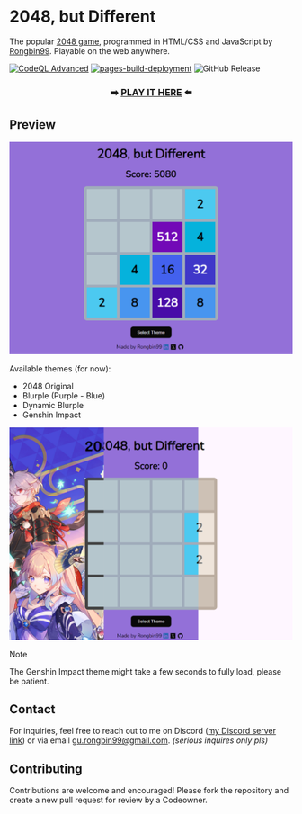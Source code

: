 # 2048, but Different

The popular [2048 game](https://en.wikipedia.org/wiki/2048_(video_game)), programmed in HTML/CSS and JavaScript by [Rongbin99](https://github.com/Rongbin99). Playable on the web anywhere.

[![CodeQL Advanced](https://github.com/Rongbin99/2048/actions/workflows/codeql.yml/badge.svg?branch=main)](https://github.com/Rongbin99/2048/actions/workflows/codeql.yml)
[![pages-build-deployment](https://github.com/Rongbin99/2048/actions/workflows/pages/pages-build-deployment/badge.svg?branch=main)](https://github.com/Rongbin99/2048/actions/workflows/pages/pages-build-deployment)
![GitHub Release](https://img.shields.io/github/v/release/Rongbin99/2048?style=flat)

<div align="center">

### ➡️ [PLAY IT HERE](https://rongbin99.github.io/2048/) ⬅️

</div>

## Preview

![Preview](https://github.com/Rongbin99/2048/blob/main/assets/preview-01.png)

Available themes (for now):

- 2048 Original
- Blurple (Purple - Blue)
- Dynamic Blurple
- Genshin Impact

![Themes](https://github.com/Rongbin99/2048/blob/main/assets/themes-01.png)

> [!NOTE]
> The Genshin Impact theme might take a few seconds to fully load, please be patient.

## Contact

For inquiries, feel free to reach out to me on Discord ([my Discord server link](discord.gg/3ExWbX2AXf)) or via email gu.rongbin99@gmail.com. *(serious inquires only pls)*

## Contributing

Contributions are welcome and encouraged! Please fork the repository and create a new pull request for review by a Codeowner.
